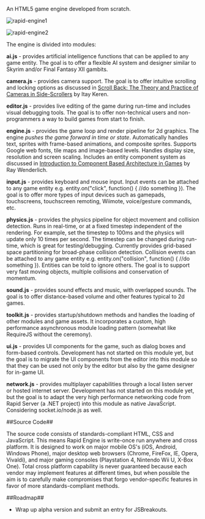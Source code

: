 An HTML5 game engine developed from scratch.

![rapid-engine1](http://i.imgur.com/KoVKzJv.gif)

![rapid-engine2](https://i.imgur.com/iY6lvKl.gif)

The engine is divided into modules:

**ai.js** - provides artificial intelligence functions that can be applied to any game entity. The goal is to offer a flexible AI system and designer similar to Skyrim and/or Final Fantasy XII gambits.

**camera.js** - provides camera support. The goal is to offer intuitive scrolling and locking options as discussed in [Scroll Back: The Theory and Practice of Cameras in Side-Scrollers](https://docs.google.com/document/d/1iNSQIyNpVGHeak6isbP6AHdHD50gs8MNXF1GCf08efg/pub?embedded=true) by Itay Keren.

**editor.js** - provides live editing of the game during run-time and includes visual debugging tools. The goal is to offer non-technical users and non-programmers a way to build games from start to finish.

**engine.js** - provides the game loop and render pipeline for 2d graphics. The engine *pushes the game forward in time or state*. Automatically handles text, sprites with frame-based animations, and composite sprites. Supports Google web fonts, tile maps and image-based levels. Handles display size, resolution and screen scaling. Includes an entity component system as discussed in [Introduction to Component Based Architecture in Games](http://www.raywenderlich.com/24878/introduction-to-component-based-architecture-in-games) by Ray Wenderlich.

**input.js** - provides keyboard and mouse input. Input events can be attached to any game entity e.g. entity.on("click", function() { //do something }). The goal is to offer more types of input devices such as gamepads, touchscreens, touchscreen remoting, Wiimote, voice/gesture commands, etc.

**physics.js** - provides the physics pipeline for object movement and collision detection. Runs in real-time, or at a fixed timestep independent of the rendering. For example, set the timestep to 100ms and the physics will update only 10 times per second. The timestep can be changed during run-time, which is great for testing/debugging. Currently provides grid-based space partitioning for broad-phase collision detection. Collision events can be attached to any game entity e.g. entity.on("collision", function() { //do something }). Entities can be told to ignore others. The goal is to support very fast moving objects, multiple collisions and conservation of momentum.

**sound.js** - provides sound effects and music, with overlapped sounds. The goal is to offer distance-based volume and other features typical to 2d games.

**toolkit.js** - provides startup/shutdown methods and handles the loading of other modules and game assets. It incorporates a custom, high performance asynchronous module loading pattern (somewhat like RequireJS without the ceremony).

**ui.js** - provides UI components for the game, such as dialog boxes and form-based controls. Development has not started on this module yet, but the goal is to migrate the UI components from the editor into this module so that they can be used not only by the editor but also by the game designer for in-game UI.

**network.js** - provides multiplayer capabilities through a local listen server or hosted internet server. Development has not started on this module yet, but the goal is to adapt the very high performance networking code from Rapid Server (a .NET project) into this module as native JavaScript. Considering socket.io/node.js as well.

##Source Code##

The source code consists of standards-compliant HTML, CSS and JavaScript. This means Rapid Engine is write-once run anywhere and cross platform. It is designed to work on major mobile OS's (iOS, Android, Windows Phone), major desktop web browsers (Chrome, FireFox, IE, Opera, Vivaldi), and major gaming consoles (Playstation 4, Nintendo Wii U, X-Box One). Total cross platform capability is never guaranteed because each vendor may implement features at different times, but when possible the aim is to carefully make compromises that forgo vendor-specific features in favor of more standards-compliant methods.

##Roadmap##

* Wrap up alpha version and submit an entry for JSBreakouts.
